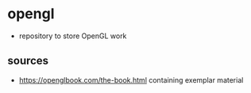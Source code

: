# opengl
- repository to store OpenGL work

## sources
- https://openglbook.com/the-book.html containing exemplar material
